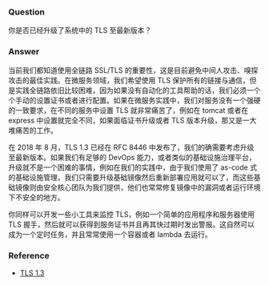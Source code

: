 ### Question

你是否已经升级了系统中的 TLS 至最新版本？

### Answer

当前我们都知道使用全链路 SSL/TLS 的重要性，这是目前避免中间人攻击、嗅探攻击的最佳实践。在微服务领域，我们希望使用 TLS 保护所有的链接与通信，但是实践全链路依旧比较困难，因为如果没有自动化的工具帮助的话，我们必须一个个手动的设置证书或者进行配置。如果在微服务实践中，我们对服务没有一个强硬的一致要求，在不同的服务中设置 TLS 就非常痛苦了，例如在 tomcat 或者在 express 中设置就完全不同，如果面临证书升级或者 TLS 版本升级，那又是一大堆痛苦的工作。

在 2018 年 8 月，TLS 1.3 已经在 RFC 8446 中发布了，我们的确需要考虑升级至最新版本。如果我们有足够的 DevOps 能力，或者类似的基础设施治理平台，升级就不是一个困难的事情，例如在我们的实践中，由于我们使用了 as-code 式的基础设施管理，我们只需要升级基础镜像然后重新部署应用就可以了，而这些基础镜像则由安全核心团队为我们提供，他们也常常修复镜像中的漏洞或者运行环境下不安全的地方。

你同样可以开发一些小工具来监控 TLS，例如一个简单的应用程序和服务器使用 TLS 握手，然后就可以获得到服务证书并且再其快过期时发出警报。这自然可以成为一个定时任务，并且常常使用一个容器或者 lambda 去运行。

### Reference

- [TLS 1.3](https://tools.ietf.org/html/rfc8446)
